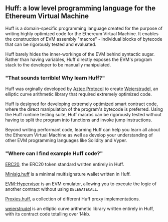 ## **Huff**: a low level programming language for the Ethereum Virtual Machine

Huff is a domain-specific programming language created for the purpose of writing highly optimized code for the Ethereum Virtual Machine. It enables the construction of EVM assembly "macros" - individual blocks of bytecode that can be rigorously tested and evaluated.

Huff barely hides the inner-workings of the EVM behind syntactic sugar. Rather than having variables, Huff directly exposes the EVM's program stack to the developer to be manually manipulated.

### **"That sounds terrible! Why learn Huff?"**

Huff was orginally developed by [Aztec Protocol](https://github.com/AztecProtocol) to create [Weierstrudel](https://github.com/AztecProtocol/weierstrudel/tree/master/huff_modules), an elliptic curve arithmetic library that required extremely optimized code.

Huff is designed for developing extremely optimized smart contract code, where the direct manipulation of the program's bytecode is preferred. Using the Huff runtime testing suite, Huff macros can be rigorously tested without having to split the program into functions and invoke jump instructions.

Beyond writing performant code, learning Huff can help you learn all about the Ethereum Virtual Machine as well as develop your understanding of other EVM programming languages like Solidity and Vyper.

### **"Where can I find example Huff code?"**

[ERC20](https://github.com/JetJadeja/huff/blob/master/example/erc20/erc20.huff), the ERC20 token standard written entirely in Huff.

[Minisig.huff](https://github.com/wolflo/minisig.huff) is a minimal multisignature wallet written in Huff.

[EVM-Hypervisor](https://github.com/d1ll0n/evm-hypervisor) is an EVM emulator, allowing you to execute the logic of another contract without using `DELEGATECALL`.

[Proxies.huff](https://github.com/wolflo/proxies.huff), a collection of different Huff proxy implementations.

[weierstrudel](https://github.com/AztecProtocol/weierstrudel/tree/master/huff_modules) is an elliptic curve arithmetic library written entirely in Huff, with its contract code totalling over 14kb.
